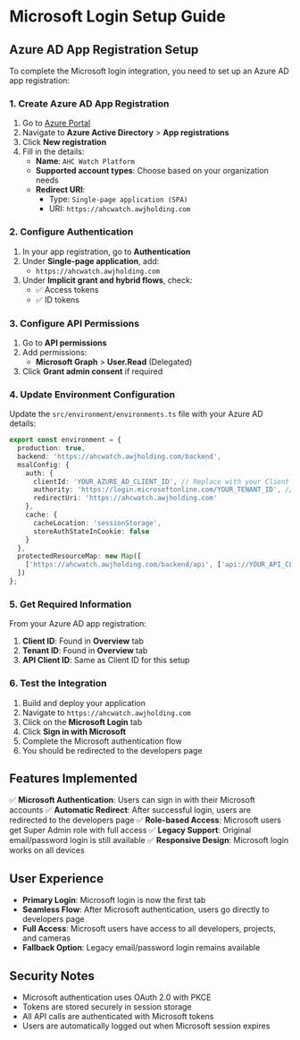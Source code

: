 # Microsoft Login Setup Guide

## Azure AD App Registration Setup

To complete the Microsoft login integration, you need to set up an Azure AD app registration:

### 1. Create Azure AD App Registration

1. Go to [Azure Portal](https://portal.azure.com)
2. Navigate to **Azure Active Directory** > **App registrations**
3. Click **New registration**
4. Fill in the details:
   - **Name**: `AHC Watch Platform`
   - **Supported account types**: Choose based on your organization needs
   - **Redirect URI**: 
     - Type: `Single-page application (SPA)`
     - URI: `https://ahcwatch.awjholding.com`

### 2. Configure Authentication

1. In your app registration, go to **Authentication**
2. Under **Single-page application**, add:
   - `https://ahcwatch.awjholding.com`
3. Under **Implicit grant and hybrid flows**, check:
   - ✅ Access tokens
   - ✅ ID tokens

### 3. Configure API Permissions

1. Go to **API permissions**
2. Add permissions:
   - **Microsoft Graph** > **User.Read** (Delegated)
3. Click **Grant admin consent** if required

### 4. Update Environment Configuration

Update the `src/environment/environments.ts` file with your Azure AD details:

```typescript
export const environment = {
  production: true,
  backend: 'https://ahcwatch.awjholding.com/backend',
  msalConfig: {
    auth: {
      clientId: 'YOUR_AZURE_AD_CLIENT_ID', // Replace with your Client ID
      authority: 'https://login.microsoftonline.com/YOUR_TENANT_ID', // Replace with your Tenant ID
      redirectUri: 'https://ahcwatch.awjholding.com'
    },
    cache: {
      cacheLocation: 'sessionStorage',
      storeAuthStateInCookie: false
    }
  },
  protectedResourceMap: new Map([
    ['https://ahcwatch.awjholding.com/backend/api', ['api://YOUR_API_CLIENT_ID/access_as_user']]
  ])
};
```

### 5. Get Required Information

From your Azure AD app registration:

1. **Client ID**: Found in **Overview** tab
2. **Tenant ID**: Found in **Overview** tab
3. **API Client ID**: Same as Client ID for this setup

### 6. Test the Integration

1. Build and deploy your application
2. Navigate to `https://ahcwatch.awjholding.com`
3. Click on the **Microsoft Login** tab
4. Click **Sign in with Microsoft**
5. Complete the Microsoft authentication flow
6. You should be redirected to the developers page

## Features Implemented

✅ **Microsoft Authentication**: Users can sign in with their Microsoft accounts
✅ **Automatic Redirect**: After successful login, users are redirected to the developers page
✅ **Role-based Access**: Microsoft users get Super Admin role with full access
✅ **Legacy Support**: Original email/password login is still available
✅ **Responsive Design**: Microsoft login works on all devices

## User Experience

- **Primary Login**: Microsoft login is now the first tab
- **Seamless Flow**: After Microsoft authentication, users go directly to developers page
- **Full Access**: Microsoft users have access to all developers, projects, and cameras
- **Fallback Option**: Legacy email/password login remains available

## Security Notes

- Microsoft authentication uses OAuth 2.0 with PKCE
- Tokens are stored securely in session storage
- All API calls are authenticated with Microsoft tokens
- Users are automatically logged out when Microsoft session expires
